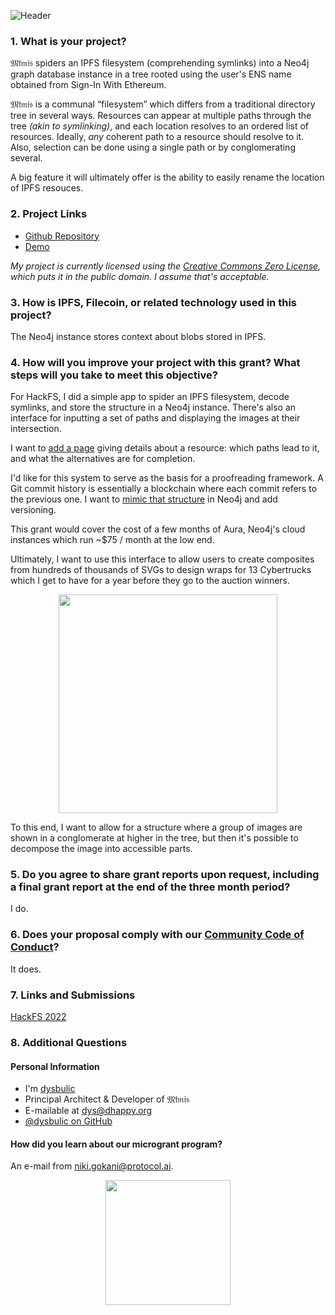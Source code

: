 ![Header](https://github.com/dhappy/forests/raw/main/public/header.svg)

### 1. What is your project?

𝔐𝔦̈𝔪𝔦𝔰 spiders an IPFS filesystem (comprehending symlinks) into a Neo4j graph database instance in a tree rooted using the user's ENS name obtained from Sign-In With Ethereum.

𝔐𝔦̈𝔪𝔦𝔰 is a communal “filesystem” which differs from a traditional directory tree in several ways. Resources can appear at multiple paths through the tree *(akin to symlinking)*, and each location resolves to an ordered list of resources. Ideally, *any* coherent path to a resource should resolve to it. Also, selection can be done using a single path or by conglomerating several.

A big feature it will ultimately offer is the ability to easily rename the location of IPFS resouces.

### 2. Project Links

* [Github Repository](https://github.com/dhappy/forests/)
* [Demo](https://mimisb.run)

*My project is currently licensed using the [Creative Commons Zero License](https://creativecommons.org/share-your-work/public-domain/cc0/), which puts it in the public domain. I assume that's acceptable.*

### 3. How is IPFS, Filecoin, or related technology used in this project?

The Neo4j instance stores context about blobs stored in IPFS.

### 4. How will you improve your project with this grant? What steps will you take to meet this objective?

For HackFS, I did a simple app to spider an IPFS filesystem, decode symlinks, and store the structure in a Neo4j instance. There's also an interface for inputting a set of paths and displaying the images at their intersection.

I want to [add a page](//github.com/dhappy/forests/issues/6) giving details about a resource: which paths lead to it, and what the alternatives are for completion.

I'd like for this system to serve as the basis for a proofreading framework. A Git commit history is essentially a blockchain where each commit refers to the previous one. I want to [mimic that structure](//github.com/dhappy/forests/issues/14) in Neo4j and add versioning.

This grant would cover the cost of a few months of Aura, Neo4j's cloud instances which run ~$75 / month at the low end.

Ultimately, I want to use this interface to allow users to create composites from hundreds of thousands of SVGs to design wraps for 13 Cybertrucks which I get to have for a year before they go to the auction winners.

<p align="center">
  <img src="https://github.com/dhappy/forests/raw/main/public/cybertruck.svg" 
  width="350"/>
</p>

To this end, I want to allow for a structure where a group of images are shown in a conglomerate at higher in the tree, but then it's possible to decompose the image into accessible parts.

### 5. Do you agree to share grant reports upon request, including a final grant report at the end of the three month period?

I do.

### 6. Does your proposal comply with our [Community Code of Conduct](https://github.com/filecoin-project/community/blob/master/CODE_OF_CONDUCT.md)?

It does.

### 7. Links and Submissions

[HackFS 2022](https://ethglobal.com/showcase/mimis-zd5sn)

### 8. Additional Questions

#### Personal Information

* I'm [dysbulic](https://dhappy.org)
* Principal Architect & Developer of 𝔐𝔦̈𝔪𝔦𝔰
* E-mailable at [dys@dhappy.org](mailto:dys@dhappy.org)
* [@dysbulic on GitHub](https://github.com/dysbulic)

#### How did you learn about our microgrant program?

An e-mail from [niki.gokani@protocol.ai](mailto:niki.gokani@protocol.ai).

<p align="center">
  <img src="https://github.com/dhappy/forests/raw/main/public/logo.svg" width="200"/>
</p>
